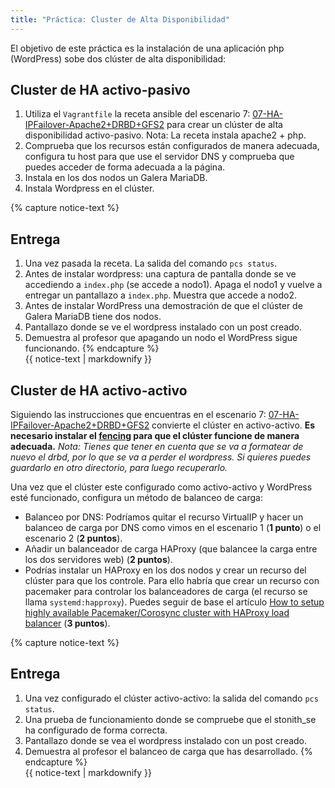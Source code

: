 ```yaml
---
title: "Práctica: Cluster de Alta Disponibilidad"
---
```


El objetivo de este práctica es la instalación de una aplicación php (WordPress) sobe dos clúster de alta disponibilidad:

## Cluster de HA activo-pasivo

1. Utiliza el `Vagrantfile` la receta ansible del escenario 7: [07-HA-IPFailover-Apache2+DRBD+GFS2](https://github.com/josedom24/escenarios-HA/tree/master/07-HA-IPFailover-Apache2+DRBD+GFS2) para crear un clúster de alta disponibilidad activo-pasivo. Nota: La receta instala apache2 + php.
2. Comprueba que los recursos están configurados de manera adecuada, configura tu host para que use el servidor DNS y comprueba que puedes acceder de forma adecuada a la página.
3. Instala en los dos nodos un Galera MariaDB.
4. Instala Wordpress en el clúster.

{% capture notice-text %}
## Entrega

1. Una vez pasada la receta. La salida del comando `pcs status`.
2. Antes de instalar wordpress: una captura de pantalla donde se ve accediendo a `index.php` (se accede a nodo1). Apaga el nodo1 y vuelve a entregar un pantallazo a `index.php`. Muestra que accede a nodo2.
3. Antes de instalar WordPress una demostración de que el clúster de Galera MariaDB tiene dos nodos.
4. Pantallazo donde se ve el wordpress instalado con un post creado.
5. Demuestra al profesor que apagando un nodo el WordPress sigue funcionando.
{% endcapture %}<div class="notice--info">{{ notice-text | markdownify }}</div>

## Cluster de HA activo-activo

Siguiendo las instrucciones que encuentras en el escenario 7: [07-HA-IPFailover-Apache2+DRBD+GFS2](https://github.com/josedom24/escenarios-HA/tree/master/07-HA-IPFailover-Apache2+DRBD+GFS2) convierte el clúster en activo-activo. **Es necesario instalar el [fencing](https://github.com/josedom24/escenarios-HA/blob/master/07-HA-IPFailover-Apache2%2BDRBD%2BGFS2/fencing.md) para que el clúster funcione de manera adecuada.**
*Nota: Tienes que tener en cuenta que se va a formatear de nuevo el drbd, por lo que se va a perder el wordpress. Si quieres puedes guardarlo en otro directorio, para luego recuperarlo.*

Una vez que el clúster este configurado como activo-activo y WordPress esté funcionado, configura un método de balanceo de carga:

* Balanceo por DNS: Podríamos quitar el recurso VirtualIP y hacer un balanceo de carga por DNS como vimos en el escenario 1 (**1 punto**) o el escenario 2 (**2 puntos**).
* Añadir un balanceador de carga HAProxy (que balancee la carga entre los dos servidores web) (**2 puntos**). 
* Podrías instalar un HAProxy en los dos nodos y crear un recurso del clúster para que los controle. Para ello habría que crear un recurso con pacemaker para controlar los balanceadores de carga (el recurso se llama `systemd:happroxy`). Puedes seguir de base el artículo [How to setup highly available Pacemaker/Corosync cluster with HAProxy load balancer](https://faun.pub/how-to-setup-highly-available-pacemaker-corosync-cluster-with-haproxy-load-balancer-d64873d8df62) (**3 puntos**).

{% capture notice-text %}
## Entrega

1. Una vez configurado el clúster activo-activo: la salida del comando `pcs status`.
2. Una prueba de funcionamiento donde se compruebe que el stonith_se ha configurado de forma correcta.
3. Pantallazo donde se vea el wordpress instalado con un post creado.
4. Demuestra al profesor el balanceo de carga que has desarrollado.
{% endcapture %}<div class="notice--info">{{ notice-text | markdownify }}</div>

